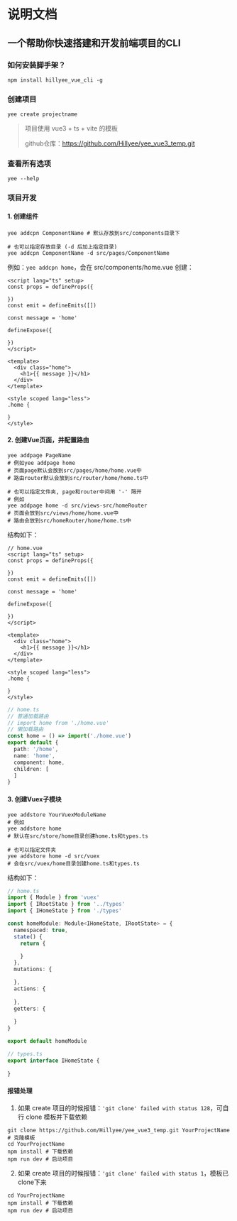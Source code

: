 # 说明文档

## 一个帮助你快速搭建和开发前端项目的CLI

### 如何安装脚手架？

```shell
npm install hillyee_vue_cli -g
```

### 创建项目

```shell
yee create projectname
```
> 项目使用 vue3 + ts + vite 的模板
>
> github仓库：https://github.com/Hillyee/yee_vue3_temp.git

### 查看所有选项

```shell
yee --help
```

### 项目开发

#### 1. 创建组件

```shell
yee addcpn ComponentName # 默认存放到src/components目录下

# 也可以指定存放目录 (-d 后加上指定目录)
yee addcpn ComponentName -d src/pages/ComponentName
```

例如：`yee addcpn home`，会在 src/components/home.vue 创建：

```vue
<script lang="ts" setup>
const props = defineProps({
  
})
const emit = defineEmits([])

const message = 'home'

defineExpose({
  
})
</script>

<template>
  <div class="home">
    <h1>{{ message }}</h1>
  </div>
</template>

<style scoped lang="less">
.home {

}
</style>
```

#### 2. 创建Vue页面，并配置路由

```shell
yee addpage PageName 
# 例如yee addpage home
# 页面page默认会放到src/pages/home/home.vue中
# 路由router默认会放到src/router/home/home.ts中

# 也可以指定文件夹, page和router中间用 '-' 隔开
# 例如
yee addpage home -d src/views-src/homeRouter
# 页面会放到src/views/home/home.vue中
# 路由会放到src/homeRouter/home/home.ts中
```

结构如下：

```vue
// home.vue
<script lang="ts" setup>
const props = defineProps({
  
})
const emit = defineEmits([])

const message = 'home'

defineExpose({
  
})
</script>

<template>
  <div class="home">
    <h1>{{ message }}</h1>
  </div>
</template>

<style scoped lang="less">
.home {

}
</style>
```

```ts
// home.ts
// 普通加载路由
// import home from './home.vue'
// 懒加载路由
const home = () => import('./home.vue')
export default {
  path: '/home',
  name: 'home',
  component: home,
  children: [
  ]
}
```

#### 3. 创建Vuex子模块

```shell
yee addstore YourVuexModuleName 
# 例如
yee addstore home
# 默认在src/store/home目录创建home.ts和types.ts

# 也可以指定文件夹
yee addstore home -d src/vuex
# 会在src/vuex/home目录创建home.ts和types.ts
```

结构如下：

```ts
// home.ts
import { Module } from 'vuex'
import { IRootState } from '../types'
import { IHomeState } from './types'

const homeModule: Module<IHomeState, IRootState> = {
  namespaced: true,
  state() {
    return {

    }
  },
  mutations: {

  },
  actions: {
   
  },
  getters: {
    
  }
}

export default homeModule
```

```ts
// types.ts
export interface IHomeState {
  
}
```

#### 报错处理

1. 如果 create 项目的时候报错：`'git clone' failed with status 128`，可自行 clone 模板并下载依赖

```shell
git clone https://github.com/Hillyee/yee_vue3_temp.git YourProjectName # 克隆模板
cd YourProjectName
npm install # 下载依赖
npm run dev # 启动项目
```

2. 如果 create 项目的时候报错：`'git clone' failed with status 1`，模板已 clone下来

```shell
cd YourProjectName
npm install # 下载依赖
npm run dev # 启动项目
```

